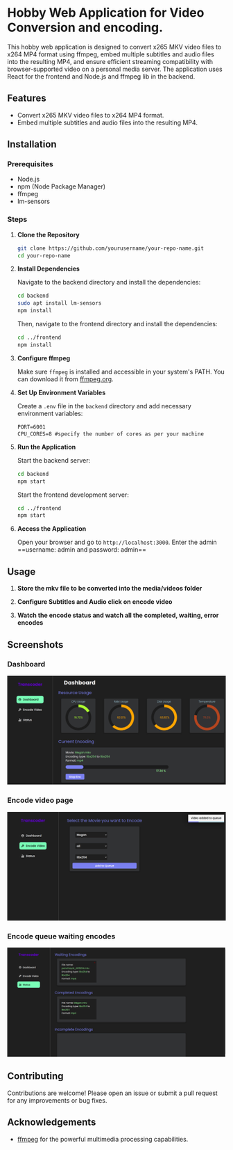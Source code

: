 # Hobby Web Application for Video Conversion and encoding.

This hobby web application is designed to convert x265 MKV video files to x264 MP4 format using ffmpeg, embed multiple subtitles and audio files into the resulting MP4, and ensure efficient streaming compatibility with browser-supported video on a personal media server. The application uses React for the frontend and Node.js and ffmpeg lib in the backend.

## Features

- Convert x265 MKV video files to x264 MP4 format.
- Embed multiple subtitles and audio files into the resulting MP4.

## Installation

### Prerequisites

- Node.js
- npm (Node Package Manager)
- ffmpeg
- lm-sensors

### Steps

1. **Clone the Repository**

   ```bash
   git clone https://github.com/yourusername/your-repo-name.git
   cd your-repo-name
   ```

2. **Install Dependencies**

   Navigate to the backend directory and install the dependencies:

   ```bash
   cd backend
   sudo apt install lm-sensors
   npm install
   ```

   Then, navigate to the frontend directory and install the dependencies:

   ```bash
   cd ../frontend
   npm install
   ```

3. **Configure ffmpeg**

   Make sure `ffmpeg` is installed and accessible in your system's PATH. You can download it from [ffmpeg.org](https://ffmpeg.org/download.html).

4. **Set Up Environment Variables**

   Create a `.env` file in the `backend` directory and add necessary environment variables:

   ```plaintext
   PORT=6001
   CPU_CORES=8 #specify the number of cores as per your machine
   ```

5. **Run the Application**

   Start the backend server:

   ```bash
   cd backend
   npm start
   ```

   Start the frontend development server:

   ```bash
   cd ../frontend
   npm start
   ```

6. **Access the Application**

   Open your browser and go to `http://localhost:3000`.
   Enter the admin ==username: admin and password: admin==

## Usage

1. **Store the mkv file to be converted into the media/videos folder**

2. **Configure Subtitles and Audio click on encode video**

3. **Watch the encode status and watch all the completed, waiting, error encodes**

## Screenshots

### Dashboard

![Home Page](screenshots/Dashboard.png)

### Encode video page

![Video Library](screenshots/encode_video.png)

### Encode queue waiting encodes

![Video Player](screenshots/encode_queue.png)

## Contributing

Contributions are welcome! Please open an issue or submit a pull request for any improvements or bug fixes.

## Acknowledgements

- [ffmpeg](https://ffmpeg.org) for the powerful multimedia processing capabilities.
